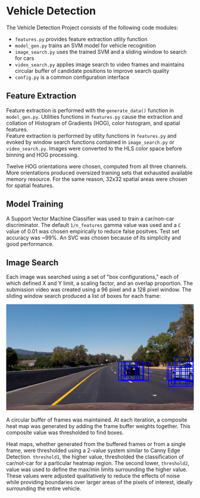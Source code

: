 # Vehicle Detection

The Vehicle Detection Project consists of the following code modules:
 * `features.py` provides feature extraction utlity function
 * `model_gen.py` trains an SVM model for vehicle recognition
 * `image_search.py` uses the trained SVM and a sliding window to search for cars
 * `video_search.py` applies image search to video frames and maintains circular buffer of candidate positions to improve search quality
 * `config.py` is a common configuration interface

## Feature Extraction

Feature extraction is performed with the `generate_data()` function in `model_gen.py`.  Utilities functions in `features.py` cause the extraction and collation of Histogram of Gradients (HOG), color histogram, and spatial features.  
Feature extraction is performed by utlity functions in `features.py` and evoked by window search functions contained in `image_search.py` or `video_search.py`. Images were converted to the HLS color space before binning and HOG processing.

Twelve HOG orientations were chosen, computed from all three channels.  More orientations produced oversized training sets that exhausted available memory resource.  For the same reason, 32x32 spatial areas were chosen for spatial features.

## Model Training

A Support Vector Machine Classifier was used to train a car/non-car discriminator.  The default `1/n_features` gamma value was used and a `C` value of 0.01 was chosen empirically to reduce false positves.  Test set accuracy was ~99%.  An SVC was chosen because of its simplicity and good performance.

## Image Search

Each image was searched using a set of "box configurations," each of which defined X and Y limit, a scaling factor, and an overlap proportion.  The submission video was created using a 96 pixel and a 128 pixel window.  The sliding window search produced a list of boxes for each frame:

![Sliding Window Results](images/frame1065.png)

A circular buffer of frames was maintained.  At each iteration, a composite heat map was generated by adding the frame buffer weights together.  This composite value was thresholded to find boxes.

Heat maps, whether generated from the buffered frames or from a single frame, were thresholded using a 2-value system similar to Canny Edge Detection.  `threshold1`, the higher value, thresholded the classification of car/not-car for a particular heatmap region.  The second lower, `threshold2`, value was used to define the max/min limits surrounding the higher value.  These values were adjusted qualitatively to reduce the effects of noise while providing boundaries over larger areas of the pixels of interest, ideally surrounding the entire vehicle.
